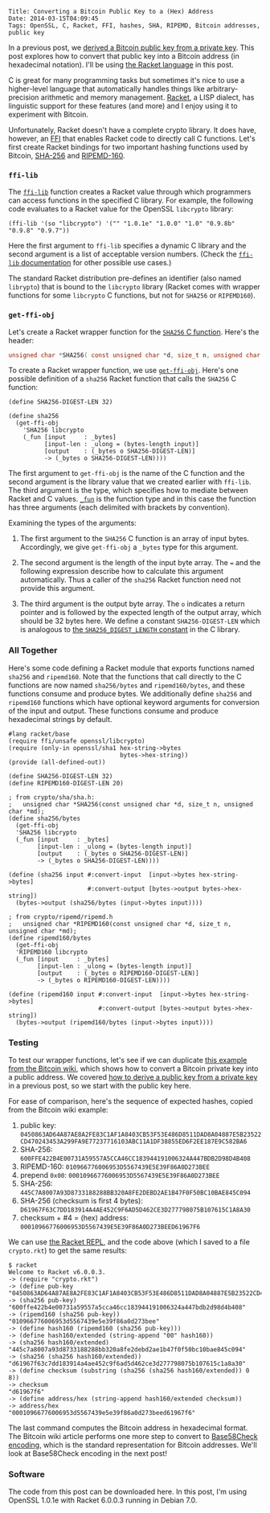     Title: Converting a Bitcoin Public Key to a (Hex) Address
    Date: 2014-03-15T04:09:45
    Tags: OpenSSL, C, Racket, FFI, hashes, SHA, RIPEMD, Bitcoin addresses, public key

In a previous post, we
[derived a Bitcoin public key from a private key](lit:pubfrompriv). This
post explores how to convert that public key into a Bitcoin address
(in hexadecimal notation). I'll be using [the Racket language](http://racket-lang.org) in this post.

<!-- more -->

C is great for many programming tasks but sometimes it's nice to use a
higher-level language that automatically handles things like
arbitrary-precision arithmetic and memory
management. [Racket](http://racket-lang.org), a LISP dialect, has
linguistic support for these features (and more) and I enjoy using it
to experiment with Bitcoin. 

Unfortunately, Racket doesn't have a complete crypto library. It does
have, however, an [FFI][racketffi] that enables Racket code to
directly call C functions. Let's first create Racket bindings for two
important hashing functions used by Bitcoin, [SHA-256][wiki:sha] and
[RIPEMD-160][wiki:ripemd].

[racketffi]: http://docs.racket-lang.org/foreign/index.html "Racket FFI"
[wiki:sha]: http://en.wikipedia.org/wiki/SHA-2 "Wikipedia: SHA-2"
[wiki:ripemd]: http://en.wikipedia.org/wiki/RIPEMD "Wikipedia: RIPEMD"

### `ffi-lib` ###

The [`ffi-lib`][racket:ffilib] function creates a Racket value through
which programmers can access functions in the specified C library. For
example, the following code evaluates to a Racket value for the
OpenSSL `libcrypto` library:

```racket
(ffi-lib '(so "libcrypto") '("" "1.0.1e" "1.0.0" "1.0" "0.9.8b" "0.9.8" "0.9.7"))
```

Here the first argument to `ffi-lib` specifies a dynamic C library and
the second argument is a list of acceptable version numbers. (Check
the [`ffi-lib` documentation][racket:ffilib] for other possible use
cases.)

The standard Racket distribution pre-defines an identifier (also named
`librypto`) that is bound to the `libcrypto` library (Racket comes
with wrapper functions for some `libcrypto` C functions, but not for
`SHA256` or `RIPEMD160`).

[racket:ffilib]: http://docs.racket-lang.org/foreign/Loading_Foreign_Libraries.html?q=ffi-lib#%28def._%28%28lib._ffi%2Funsafe..rkt%29._ffi-lib%29%29 "Racket docs: ffi-lib"
[plt:libcrypto]: https://github.com/plt/racket/blob/8b4c5d3debbe41c90e37e5ffdc55fb8ab3635f92/racket/collects/openssl/libcrypto.rkt "Racket source: openssl/libcrypto.rkt"

### `get-ffi-obj` ###

Let's create a Racket wrapper function for the
[`SHA256` C function][openssl:sha256]. Here's the header:

```C
unsigned char *SHA256( const unsigned char *d, size_t n, unsigned char *md );
```

To create a Racket wrapper function, we use
[`get-ffi-obj`][racket:getffiobj]. Here's one possible definition of a
`sha256` Racket function that calls the `SHA256` C function:

```racket
(define SHA256-DIGEST-LEN 32)

(define sha256
  (get-ffi-obj
    'SHA256 libcrypto
    (_fun [input     : _bytes]
          [input-len : _ulong = (bytes-length input)]
          [output    : (_bytes o SHA256-DIGEST-LEN)]
          -> (_bytes o SHA256-DIGEST-LEN))))
```

The first argument to `get-ffi-obj` is the name of the C function and
the second argument is the library value that we created earlier with
`ffi-lib`. The third argument is the type, which specifies how to
mediate between Racket and C values. [`_fun`][racket:fun] is the
function type and in this case the function has three arguments
(each delimited with brackets by convention).

Examining the types of the arguments:

1. The first argument to the `SHA256` C function is an array of input
bytes. Accordingly, we give `get-ffi-obj` a `_bytes` type for this
argument.

2. The second argument is the length of the input byte array. The `=`
and the following expression describe how to calculate this argument
automatically. Thus a caller of the `sha256` Racket function need not
provide this argument.

3. The third argument is the output byte array. The `o` indicates a
return pointer and is followed by the expected length of the output
array, which should be 32 bytes here. We define a constant
`SHA256-DIGEST-LEN` which is analogous to
[the `SHA256_DIGEST_LENGTH` constant][openssl:sha256const] in the C
library.

[openssl:sha256]: http://git.openssl.org/gitweb/?p=openssl.git;a=blob;f=crypto/sha/sha.h;h=8a6bf4bbbb1dbef37869fc162ce1c2cacfebeb1d;hb=46ebd9e3bb623d3c15ef2203038956f3f7213620#l155 "OpenSSL source: crypto/sha/sha.h"
[racket:getffiobj]: http://docs.racket-lang.org/foreign/Loading_Foreign_Libraries.html?q=get-ffi-obj#%28def._%28%28lib._ffi%2Funsafe..rkt%29._get-ffi-obj%29%29 "Racket docs: get-ffi-obj"
[racket:fun]: http://docs.racket-lang.org/foreign/foreign_procedures.html?q=_fun#%28form._%28%28lib._ffi%2Funsafe..rkt%29.__fun%29%29 "Racket docs: _fun"
[openssl:sha256const]: http://git.openssl.org/gitweb/?p=openssl.git;a=blob;f=crypto/sha/sha.h;h=8a6bf4bbbb1dbef37869fc162ce1c2cacfebeb1d;hb=46ebd9e3bb623d3c15ef2203038956f3f7213620#l133 "OpenSSL source: crypto/sha/sha.h"

### All Together

Here's some code defining a Racket module that exports functions named
`sha256` and `ripemd160`. Note that the functions that call directly
to the C functions are now named `sha256/bytes` and `ripemd160/bytes`,
and these functions consume and produce bytes. We additionally define
`sha256` and `ripemd160` functions which have optional keyword
arguments for conversion of the input and output. These functions
consume and produce hexadecimal strings by default.

```racket
#lang racket/base
(require ffi/unsafe openssl/libcrypto)
(require (only-in openssl/sha1 hex-string->bytes
                               bytes->hex-string))
(provide (all-defined-out))

(define SHA256-DIGEST-LEN 32)
(define RIPEMD160-DIGEST-LEN 20)

; from crypto/sha/sha.h:
;   unsigned char *SHA256(const unsigned char *d, size_t n, unsigned char *md);
(define sha256/bytes
  (get-ffi-obj
  'SHA256 libcrypto
  (_fun [input     : _bytes]
        [input-len : _ulong = (bytes-length input)]
		[output    : (_bytes o SHA256-DIGEST-LEN)]
        -> (_bytes o SHA256-DIGEST-LEN))))

(define (sha256 input #:convert-input  [input->bytes hex-string->bytes]
                      #:convert-output [bytes->output bytes->hex-string])
  (bytes->output (sha256/bytes (input->bytes input))))

; from crypto/ripemd/ripemd.h
;   unsigned char *RIPEMD160(const unsigned char *d, size_t n, unsigned char *md);
(define ripemd160/bytes
  (get-ffi-obj
  'RIPEMD160 libcrypto
  (_fun [input     : _bytes]
        [input-len : _ulong = (bytes-length input)]
        [output    : (_bytes o RIPEMD160-DIGEST-LEN)]
        -> (_bytes o RIPEMD160-DIGEST-LEN))))
		
(define (ripemd160 input #:convert-input  [input->bytes hex-string->bytes]
                         #:convert-output [bytes->output bytes->hex-string])
  (bytes->output (ripemd160/bytes (input->bytes input))))
```

### Testing ###

To test our wrapper functions, let's see if we can duplicate
[this example from the Bitcoin wiki][bwiki], which shows how to
convert a Bitcoin private key into a public address. We covered
[how to derive a public key from a private key][lit:pubfrompriv] in
a previous post, so we start with the public key here.

[bwiki]: https://en.bitcoin.it/wiki/Technical_background_of_version_1_Bitcoin_addresses "Bitcoin Wiki: Technical background of version 1 Bitcoin addresses"
[lit:pubfrompriv]: http://www.lostintransaction.com/blog/2014/03/14/deriving-a-bitcoin-public-key-from-a-private-key/ "Deriving a Bitcoin Public Key From a Private Key"

For ease of comparison, here's the sequence of expected hashes, copied
from the Bitcoin wiki example:

1. public key: `0450863AD64A87AE8A2FE83C1AF1A8403CB53F53E486D8511DAD8A04887E5B23522CD470243453A299FA9E77237716103ABC11A1DF38855ED6F2EE187E9C582BA6`
2. SHA-256: `600FFE422B4E00731A59557A5CCA46CC183944191006324A447BDB2D98D4B408`
3. RIPEMD-160: `010966776006953D5567439E5E39F86A0D273BEE`
4. prepend `0x00`: `00010966776006953D5567439E5E39F86A0D273BEE`
5. SHA-256: `445C7A8007A93D8733188288BB320A8FE2DEBD2AE1B47F0F50BC10BAE845C094`
6. SHA-256 (checksum is first 4 bytes): `D61967F63C7DD183914A4AE452C9F6AD5D462CE3D277798075B107615C1A8A30`
7. checksum + #4 = (hex) address: `00010966776006953D5567439E5E39F86A0D273BEED61967F6`

We can use [the Racket REPL][racket:repl], and the code above (which I
saved to a file `crypto.rkt`) to get the same results:

[racket:repl]: http://docs.racket-lang.org/guide/intro.html?q=repl#%28tech._repl%29 "Interacting with Racket"

    $ racket
	Welcome to Racket v6.0.0.3.
	-> (require "crypto.rkt")
	-> (define pub-key "0450863AD64A87AE8A2FE83C1AF1A8403CB53F53E486D8511DAD8A04887E5B23522CD470243453A299FA9E77237716103ABC11A1DF38855ED6F2EE187E9C582BA6")
	-> (sha256 pub-key)
	"600ffe422b4e00731a59557a5cca46cc183944191006324a447bdb2d98d4b408"
	-> (ripemd160 (sha256 pub-key))
	"010966776006953d5567439e5e39f86a0d273bee"
	-> (define hash160 (ripemd160 (sha256 pub-key)))
	-> (define hash160/extended (string-append "00" hash160))
	-> (sha256 hash160/extended)
	"445c7a8007a93d8733188288bb320a8fe2debd2ae1b47f0f50bc10bae845c094"
	-> (sha256 (sha256 hash160/extended))
	"d61967f63c7dd183914a4ae452c9f6ad5d462ce3d277798075b107615c1a8a30"
	-> (define checksum (substring (sha256 (sha256 hash160/extended)) 0 8))
	-> checksum
	"d61967f6"
	-> (define address/hex (string-append hash160/extended checksum))
	-> address/hex
	"00010966776006953d5567439e5e39f86a0d273beed61967f6"
	   
The last command computes the Bitcoin address in hexadecimal
format. The Bitcoin wiki article performs one more step to convert to
[Base58Check encoding][bwiki:b58], which is the standard
representation for Bitcoin addresses. We'll look at Base58Check
encoding in the next post!

[bwiki:b58]: https://en.bitcoin.it/wiki/Base58Check_encoding "Bitcoin wiki: Base58Check encoding"

### Software ###

The code from this post can be downloaded here. In this post, I'm using OpenSSL 1.0.1e with Racket 6.0.0.3 running in Debian
7.0.
